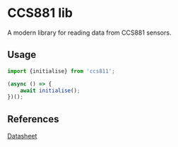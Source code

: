 # CCS881 lib
A modern library for reading data from CCS881 sensors.

## Usage
```typescript
import {initialise} from 'ccs811';

(async () => {
    await initialise();
})();

```

## References
[Datasheet](https://cdn.sparkfun.com/assets/learn_tutorials/1/4/3/CCS811_Datasheet-DS000459.pdf)
